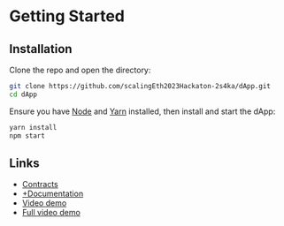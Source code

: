 # Getting Started

## Installation

Clone the repo and open the directory:

```sh
git clone https://github.com/scalingEth2023Hackaton-2s4ka/dApp.git
cd dApp
```

Ensure you have [Node](https://nodejs.org/) and [Yarn](https://yarnpkg.com/) installed, then install and start the dApp:

```sh
yarn install
npm start
```

## Links
* [Contracts](https://github.com/scalingEth2023Hackaton-2s4ka/contracts)
* [+Documentation](https://github.com/scalingEth2023Hackaton-2s4ka/contracts/tree/develop/doc)
* [Video demo]()
* [Full video demo]()
